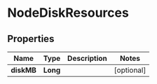 

# NodeDiskResources


## Properties

Name | Type | Description | Notes
------------ | ------------- | ------------- | -------------
**diskMB** | **Long** |  |  [optional]



